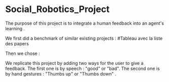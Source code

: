 # Social_Robotics_Project
The purpose of this project is to integrate a human feedback into an agent's learning .

We first did a benchmark of similar existing projects :
#Tableau avec la liste des papers

Then we chose :

We replicate this project by adding two ways for the user to give a feedback.
The first one is by speech : "good" or "bad".
The second one is by hand gestures : "Thumbs up" or "Thumbs down" .
